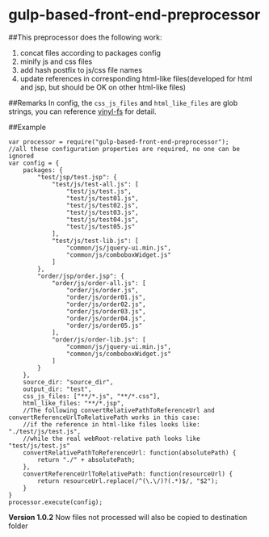 # gulp-based-front-end-preprocessor

##This preprocessor does the following work:

1. concat files according to packages config
2. minify js and css files
3. add hash postfix to js/css file names
4. update references in corresponding html-like files(developed for html and jsp, but should be OK on other html-like files)

##Remarks
In config, the `css_js_files` and `html_like_files` are glob strings, you can reference [vinyl-fs](https://github.com/wearefractal/vinyl-fs) for detail.

##Example
```
var processor = require("gulp-based-front-end-preprocessor");
//all these configuration properties are required, no one can be ignored
var config = {
	packages: {
		"test/jsp/test.jsp": {
			"test/js/test-all.js": [
				"test/js/test.js",
				"test/js/test01.js",
				"test/js/test02.js",
				"test/js/test03.js",
				"test/js/test04.js",
				"test/js/test05.js"
			],
			"test/js/test-lib.js": [
				"common/js/jquery-ui.min.js",
				"common/js/comboboxWidget.js"
			]
		},
		"order/jsp/order.jsp": {
			"order/js/order-all.js": [
				"order/js/order.js",
				"order/js/order01.js",
				"order/js/order02.js",
				"order/js/order03.js",
				"order/js/order04.js",
				"order/js/order05.js"
			],
			"order/js/order-lib.js": [
				"common/js/jquery-ui.min.js",
				"common/js/comboboxWidget.js"
			]
		}
	},
	source_dir: "source_dir",
	output_dir: "test",
	css_js_files: ["**/*.js", "**/*.css"],
	html_like_files: "**/*.jsp",
	//The following convertRelativePathToReferenceUrl and convertReferenceUrlToRelativePath works in this case:
	//if the reference in html-like files looks like: "./test/js/test.js",
	//while the real webRoot-relative path looks like "test/js/test.js"
	convertRelativePathToReferenceUrl: function(absolutePath) {
		return "./" + absolutePath;
	},
	convertReferenceUrlToRelativePath: function(resourceUrl) {
		return resourceUrl.replace(/^(\.\/)?(.*)$/, "$2");
	}
}
processor.execute(config);
```
**Version 1.0.2**
Now files not processed will also be copied to destination folder
